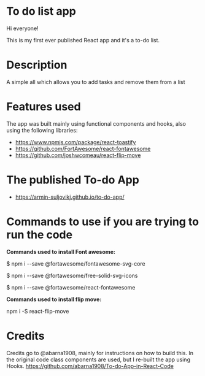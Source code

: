# To do list app
Hi everyone!

This is my first ever published React app and it's a to-do list. 

# Description
A simple all which allows you to add tasks and remove them from a list

# Features used
The app was built mainly using functional components and hooks, also using the following libraries:
- https://www.npmjs.com/package/react-toastify
- https://github.com/FortAwesome/react-fontawesome
- https://github.com/joshwcomeau/react-flip-move

# The published To-do App
- https://armin-suljovikj.github.io/to-do-app/

# Commands to use if you are trying to run the code

**Commands used to install Font awesome:**

$ npm i --save @fortawesome/fontawesome-svg-core

$ npm i --save @fortawesome/free-solid-svg-icons

$ npm i --save @fortawesome/react-fontawesome

**Commands used to install flip move:**

npm i -S react-flip-move

# Credits
Credits go to @abarna1908, mainly for instructions on how to build this. In the original code class components are used, but I re-built the app using Hooks.
https://github.com/abarna1908/To-do-App-in-React-Code 

